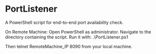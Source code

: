 # PortListener
A PowerShell script for end-to-end port availability check. 

On Remote Machine:
Open PowerShell as administrator.
Navigate to the directory containing the script.
Run it with: .\PortListener.ps1
 
Then telnet RemoteMachine_IP 8090 from your local machine.
